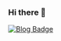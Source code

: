 ### Hi there 👋

[![Blog Badge](http://img.shields.io/badge/-Blog-EF2D5E?style=flat-square&logo=GitHub%20Sponsors&logoColor=white&link=https://beatriz-yun.github.io/)](https://beatriz-yun.github.io/)


<!--
**Beatriz-Yun/Beatriz-Yun** is a ✨ _special_ ✨ repository because its `README.md` (this file) appears on your GitHub profile.

Here are some ideas to get you started:

- 🔭 I’m currently working on ...
- 🌱 I’m currently learning ...
- 👯 I’m looking to collaborate on ...
- 🤔 I’m looking for help with ...
- 💬 Ask me about ...
- 📫 How to reach me: ...
- 😄 Pronouns: ...
- ⚡ Fun fact: ...
-->
